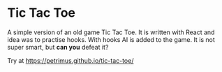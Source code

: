 # Tic Tac Toe
A simple version of an old game Tic Tac Toe. It is written with React and idea was to practise hooks. With hooks AI is added to the game. It is not super smart, but **can you** defeat it?

Try at https://petrimus.github.io/tic-tac-toe/